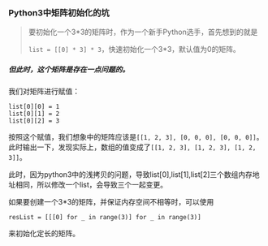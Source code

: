 ### Python3中矩阵初始化的坑

> 要初始化一个3*3的矩阵时，作为一个新手Python选手，首先想到的就是
>
> `list = [[0] * 3] * 3`，快速初始化一个3*3，默认值为0的矩阵。

##### 但此时，这个矩阵是存在一点问题的。

我们对矩阵进行赋值：

```python3
list[0][0] = 1
list[0][1] = 2
list[0][2] = 3
```

按照这个赋值，我们想象中的矩阵应该是`[[1, 2, 3], [0, 0, 0], [0, 0, 0]]`。此时输出一下，发现实际上，数组的值变成了`[[1, 2, 3], [1, 2, 3], [1, 2, 3]]`。

此时，因为python3中的浅拷贝的问题，导致list[0],list[1],list[2]三个数组内存地址相同，所以修改一个list，会导致三个一起变更。

如果要创建一个3*3的矩阵，并保证内存空间不相等时，可以使用

```python3
resList = [[[0] for _ in range(3)] for _ in range(3)]
```

来初始化定长的矩阵。

